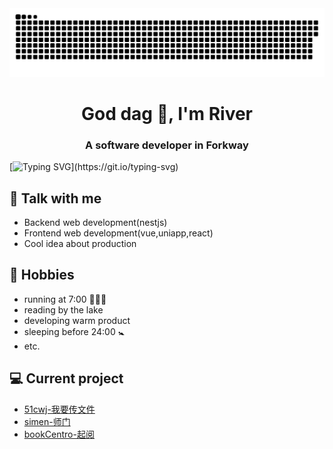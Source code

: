 
<div align="center">
  <img src="https://raw.githubusercontent.com/Achuan-2/Achuan-2/main/assets/github-contribution-grid-snake.svg" >
</div>


<h1 align="center">God dag 👋,  I'm River </h1>
<h3 align="center">A software developer in Forkway </h3>


[![Typing SVG](https://readme-typing-svg.herokuapp.com?size=16&duration=10000&color=F7874E&height=56&lines=%F0%9F%A4%B7%F0%9F%8F%BB+who+is+forkwayer%3F;%F0%9F%A5%B7+Those+who+are+saying+hello+to+world+.)](https://git.io/typing-svg)



## 💬 Talk with me 
- Backend web development(nestjs)
- Frontend web development(vue,uniapp,react)
- Cool idea about production

## 📅 Hobbies
- running at 7:00 🧑🏼‍🦽
- reading by the lake 
- developing warm product
- sleeping before 24:00 🚼
- etc.

## 💻 Current project
- [51cwj-我要传文件](https://51cwj.com)
- [simen-师门]()
- [bookCentro-起阅](https://web-uat.bookcentro.net/zh-HK/)



<!-- **Leizhenpeng/Leizhenpeng** is a ✨ _special_ ✨ repository because its `README.md` (this file) appears on your GitHub profile.

Here are some ideas to get you started:

- 🔭 I’m currently working on ...
- 🌱 I’m currently learning ...
- 👯 I’m looking to collaborate on ...
- 🤔 I’m looking for help with ...
- 💬 Ask me about ...
- 📫 How to reach me: ...
- 😄 Pronouns: ...
- ⚡ Fun fact: ...
-->

